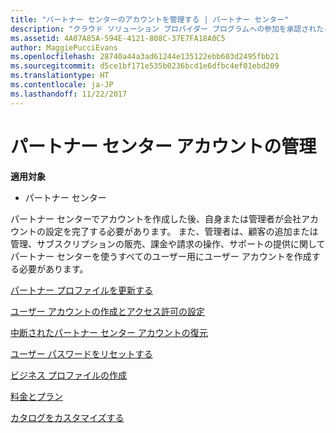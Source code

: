```yaml
---
title: "パートナー センターのアカウントを管理する | パートナー センター"
description: "クラウド ソリューション プロバイダー プログラムへの参加を承認されたら、ユーザーまたは管理者は、パートナー センターで会社のアカウントを設定する必要があります。"
ms.assetid: 4A07A85A-594E-4121-808C-37E7FA18A0C5
author: MaggiePucciEvans
ms.openlocfilehash: 28740a44a3ad61244e135122ebb603d2495fbb21
ms.sourcegitcommit: d5ce1bf171e535b0236bcd1e6dfbc4ef01ebd209
ms.translationtype: HT
ms.contentlocale: ja-JP
ms.lasthandoff: 11/22/2017
---
```

# <a name="manage-your-partner-center-account"></a>パートナー センター アカウントの管理

**適用対象**

-  パートナー センター

パートナー センターでアカウントを作成した後、自身または管理者が会社アカウントの設定を完了する必要があります。 また、管理者は、顧客の追加または管理、サブスクリプションの販売、課金や請求の操作、サポートの提供に関してパートナー センターを使うすべてのユーザー用にユーザー アカウントを作成する必要があります。

[パートナー プロファイルを更新する](update-your-partner-profile.md)

[ユーザー アカウントの作成とアクセス許可の設定](create-user-accounts-and-set-permissions.md)

[中断されたパートナー センター アカウントの復元](suspended-partner-center-account.md)

[ユーザー パスワードをリセットする](reset-a-user-password.md)

[ビジネス プロファイルの作成](create-a-marketing-profile.md)

[料金とプラン](pricing-and-offers.md)

[カタログをカスタマイズする](customize-the-catalog.md)

 

 



